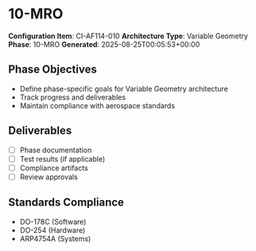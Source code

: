 # 10-MRO

**Configuration Item**: CI-AF114-010
**Architecture Type**: Variable Geometry
**Phase**: 10-MRO
**Generated**: 2025-08-25T00:05:53+00:00

## Phase Objectives
- Define phase-specific goals for Variable Geometry architecture
- Track progress and deliverables
- Maintain compliance with aerospace standards

## Deliverables
- [ ] Phase documentation
- [ ] Test results (if applicable)
- [ ] Compliance artifacts
- [ ] Review approvals

## Standards Compliance
- DO-178C (Software)
- DO-254 (Hardware)
- ARP4754A (Systems)
